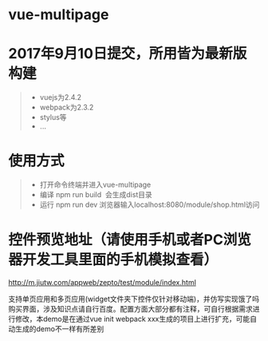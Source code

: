 # vue-multipage
# 2017年9月10日提交，所用皆为最新版构建
> * vuejs为2.4.2
> * webpack为2.3.2
> * stylus等
> * ...

# 使用方式
> * 打开命令终端并进入vue-multipage
> * 编译 npm run build  会生成dist目录
> * 运行 npm run dev 浏览器输入localhost:8080/module/shop.html访问

# 控件预览地址（请使用手机或者PC浏览器开发工具里面的手机模拟查看）
http://m.jiutw.com/appweb/zepto/test/module/index.html

支持单页应用和多页应用(widget文件夹下控件仅针对移动端)，并仿写实现饿了吗购买界面，涉及知识点请自行百度。配置方面大部分都有注释，可自行根据需求进行修改，本demo是在通过vue init webpack xxx生成的项目上进行扩充，可能自动生成的demo不一样有所差别
